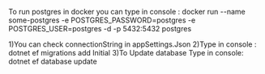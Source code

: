 
To run postgres in docker you can type in console :
docker run --name some-postgres -e POSTGRES_PASSWORD=postgres -e POSTGRES_USER=postgres -d -p 5432:5432 postgres

1)You can check connectionString in appSettings.Json
2)Type in console :
dotnet ef migrations add Initial
3)To Update database Type in console:  
dotnet ef database update